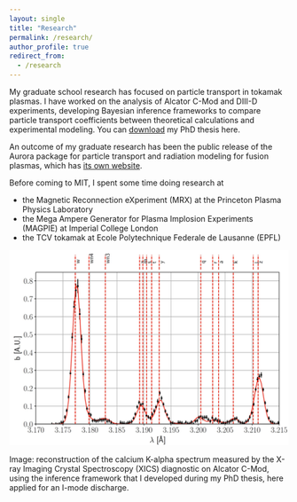 ```yaml
---
layout: single
title: "Research"
permalink: /research/
author_profile: true
redirect_from:
  - /research
---
```



My graduate school research has focused on particle transport in tokamak plasmas. I have worked on the analysis of Alcator C-Mod and DIII-D experiments, developing Bayesian inference frameworks to compare particle transport coefficients between theoretical calculations and experimental modeling. You can [download](../files/sciortino_MIT_PhD_thesis.7z) my PhD thesis here. 

An outcome of my graduate research has been the public release of the Aurora package for particle transport and radiation modeling for fusion plasmas, which has [its own website](https://aurora-fusion.readthedocs.io/en/latest/). 

Before coming to MIT, I spent some time doing research at
* the Magnetic Reconnection eXperiment (MRX) at the Princeton Plasma Physics Laboratory
* the Mega Ampere Generator for Plasma Implosion Experiments (MAGPIE) at Imperial College London
* the TCV tokamak at Ecole Polytechnique Federale de Lausanne (EPFL)


<img src="../images/xics_imode_inference_fit.jpg" width="800" />

Image: reconstruction of the calcium K-alpha spectrum measured by the X-ray Imaging Crystal Spectroscopy (XICS) diagnostic on Alcator C-Mod, using the inference framework that I developed during my PhD thesis, here applied for an I-mode discharge.
